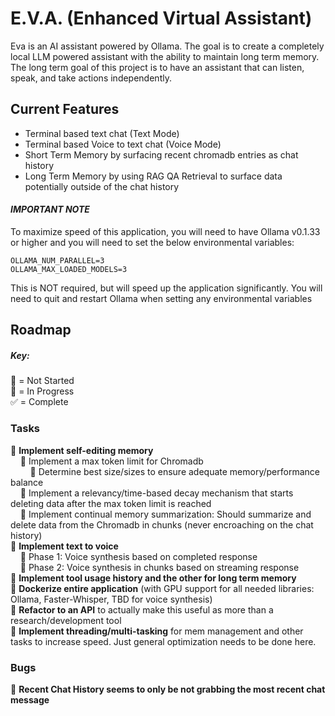 # E.V.A. (Enhanced Virtual Assistant)
Eva is an AI assistant powered by Ollama. The goal is to create a completely local LLM powered assistant with the ability to maintain long term 
memory. The long term goal of this project is to have an assistant that can listen, speak, and take actions independently.

## Current Features
- Terminal based text chat (Text Mode)
- Terminal based Voice to text chat (Voice Mode)
- Short Term Memory by surfacing recent chromadb entries as chat history
- Long Term Memory by using RAG QA Retrieval to surface data potentially outside of the chat history

#### *IMPORTANT NOTE*
To maximize speed of this application, you will need to have Ollama v0.1.33 or higher and you will need to set the below environmental variables:
```
OLLAMA_NUM_PARALLEL=3 
OLLAMA_MAX_LOADED_MODELS=3
```
This is NOT required, but will speed up the application significantly. You will need to quit and restart Ollama when setting any environmental variables

## Roadmap
##### Key:
🔲 = Not Started<br>
🔷 = In Progress<br>
✅ = Complete<br>

### Tasks
🔷 **Implement self-editing memory**<br>
&nbsp;&nbsp;&nbsp;&nbsp;🔷 Implement a max token limit for Chromadb<br>
&nbsp;&nbsp;&nbsp;&nbsp;&nbsp;&nbsp;&nbsp;&nbsp;🔷 Determine best size/sizes to ensure adequate memory/performance balance<br>
&nbsp;&nbsp;&nbsp;&nbsp;🔲 Implement a relevancy/time-based decay mechanism that starts deleting data after the max token limit is reached<br>
&nbsp;&nbsp;&nbsp;&nbsp;🔲 Implement continual memory summarization: Should summarize and delete data from the Chromadb in chunks (never encroaching on the chat history)<br>
🔲 **Implement text to voice**<br>
&nbsp;&nbsp;&nbsp;&nbsp;🔲 Phase 1: Voice synthesis based on completed response<br>
&nbsp;&nbsp;&nbsp;&nbsp;🔲 Phase 2: Voice synthesis in chunks based on streaming response<br>
🔲 **Implement tool usage history and the other for long term memory**<br>
🔲 **Dockerize entire application** (with GPU support for all needed libraries: Ollama, Faster-Whisper, TBD for voice synthesis)<br>
🔲 **Refactor to an API** to actually make this useful as more than a research/development tool<br>
🔲 **Implement threading/multi-tasking** for mem management and other tasks to increase speed. Just general optimization needs to be done here.<br>

### Bugs
🔲 **Recent Chat History seems to only be not grabbing the most recent chat message**<br>